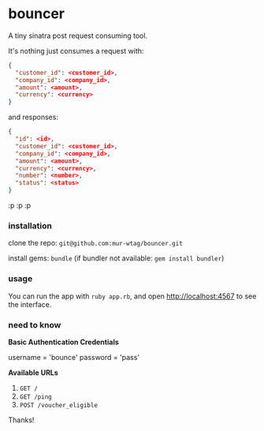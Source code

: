 # bouncer
A tiny sinatra post request consuming tool.

It's nothing just consumes a request with:
```json
{
  "customer_id": <customer_id>,
  "company_id": <company_id>,
  "amount": <amount>,
  "currency": <currency>
}
```

and responses:

```json
{
  "id": <id>,
  "customer_id": <customer_id>,
  "company_id": <company_id>,
  "amount": <amount>,
  "currency": <currency>,
  "number": <number>,
  "status": <status>
}
```

:p :p :p
### installation

clone the repo: `git@github.com:mur-wtag/bouncer.git`

install gems: `bundle` (if bundler not available: `gem install bundler`)

### usage
You can run the app with `ruby app.rb`, and open [http://localhost:4567](http://localhost:4567) to see the interface.

### need to know
**Basic Authentication Credentials**

username = 'bounce'
password = 'pass'

**Available URLs**
1. `GET /`
2. `GET /ping`
3. `POST /voucher_eligible`


Thanks!